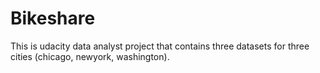 # Bikeshare
This is udacity data analyst project that contains three datasets for three cities (chicago, newyork, washington).
